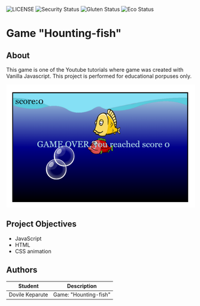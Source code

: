 ![LICENSE](https://img.shields.io/badge/license-MIT-blue.svg?style=flat-square)
![Security Status](https://img.shields.io/security-headers?label=Security&url=https%3A%2F%2Fgithub.com&style=flat-square)
![Gluten Status](https://img.shields.io/badge/Gluten-Free-green.svg)
![Eco Status](https://img.shields.io/badge/ECO-Friendly-green.svg)

# Game "Hounting-fish"
## About

This game is one of the Youtube tutorials where game was created with Vanilla Javascript. This project is performed for educational porpuses only.


![Hounting-fish](hounting-fish.jpg.png)

## Project Objectives
- JavaScript
- HTML
- CSS animation

## Authors
Student | Description
------- | -----------
Dovile Keparute | Game: "Hounting-fish"
